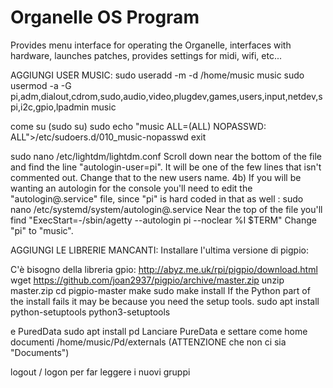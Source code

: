 # Organelle OS Program

Provides menu interface for operating the Organelle, interfaces with hardware, launches patches, provides settings for midi, wifi, etc...

AGGIUNGI USER MUSIC:
sudo useradd -m -d /home/music music
sudo usermod -a -G pi,adm,dialout,cdrom,sudo,audio,video,plugdev,games,users,input,netdev,spi,i2c,gpio,lpadmin music

come su (sudo su)
sudo echo "music ALL=(ALL) NOPASSWD: ALL">/etc/sudoers.d/010_music-nopasswd
exit

sudo nano /etc/lightdm/lightdm.conf
Scroll down near the bottom of the file and find the line "autologin-user=pi". It will be one of the
few lines that isn't commented out. Change that to the new users name.
4b) If you will be wanting an autologin for the console you'll need to edit the "autologin@.service" 
file, since "pi" is hard coded in that as well :
sudo nano /etc/systemd/system/autologin@.service
Near the top of the file you'll find "ExecStart=-/sbin/agetty --autologin pi --noclear %I $TERM"
Change "pi" to "music".

AGGIUNGI LE LIBRERIE MANCANTI:
Installare l'ultima versione di pigpio:

C'è bisogno della libreria gpio:
    http://abyz.me.uk/rpi/pigpio/download.html
    wget https://github.com/joan2937/pigpio/archive/master.zip
    unzip master.zip
    cd pigpio-master
    make
    sudo make install
    If the Python part of the install fails it may be because you need the setup tools.
    sudo apt install python-setuptools python3-setuptools

e PuredData
sudo apt install pd 
Lanciare PureData e settare come home documenti 
/home/music/Pd/externals
(ATTENZIONE che non ci sia "Documents")

logout / logon per far leggere i nuovi gruppi


